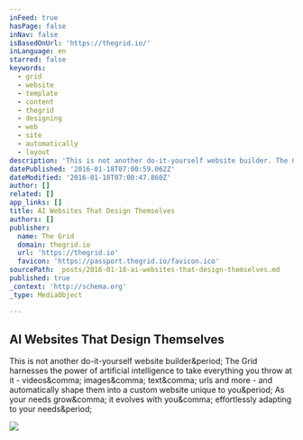 ```yaml
---
inFeed: true
hasPage: false
inNav: false
isBasedOnUrl: 'https://thegrid.io/'
inLanguage: en
starred: false
keywords:
  - grid
  - website
  - template
  - content
  - thegrid
  - designing
  - web
  - site
  - automatically
  - layout
description: 'This is not another do-it-yourself website builder. The Grid harnesses the power of artificial intelligence to take everything you throw at it - videos, images, text, urls and more - and automatically shape them into a custom website unique to you. As your needs grow, it evolves with you, effortlessly adapting to your needs.'
datePublished: '2016-01-18T07:00:59.062Z'
dateModified: '2016-01-18T07:00:47.860Z'
author: []
related: []
app_links: []
title: AI Websites That Design Themselves
authors: []
publisher:
  name: The Grid
  domain: thegrid.io
  url: 'https://thegrid.io'
  favicon: 'https://passport.thegrid.io/favicon.ico'
sourcePath: _posts/2016-01-18-ai-websites-that-design-themselves.md
published: true
_context: 'http://schema.org'
_type: MediaObject

---
```

<article style=""><h1>AI Websites That Design Themselves</h1><p>This is not another do-it-yourself website builder&amp;period; The Grid harnesses the power of artificial intelligence to take everything you throw at it - videos&amp;comma; images&amp;comma; text&amp;comma; urls and more - and automatically shape them into a custom website unique to you&amp;period; As your needs grow&amp;comma; it evolves with you&amp;comma; effortlessly adapting to your needs&amp;period;</p><img src="http://s3-us-west-2.amazonaws.com/cdn.thegrid.io/assets/images/purus-fb.png" /></article>